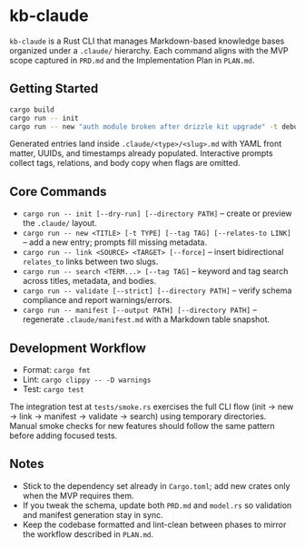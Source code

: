 # kb-claude

`kb-claude` is a Rust CLI that manages Markdown-based knowledge bases organized under a `.claude/` hierarchy. Each command aligns with the MVP scope captured in `PRD.md` and the Implementation Plan in `PLAN.md`.

## Getting Started

```bash
cargo build
cargo run -- init
cargo run -- new "auth module broken after drizzle kit upgrade" -t debug_history
```

Generated entries land inside `.claude/<type>/<slug>.md` with YAML front matter, UUIDs, and timestamps already populated. Interactive prompts collect tags, relations, and body copy when flags are omitted.

## Core Commands

- `cargo run -- init [--dry-run] [--directory PATH]` – create or preview the `.claude/` layout.
- `cargo run -- new <TITLE> [-t TYPE] [--tag TAG] [--relates-to LINK]` – add a new entry; prompts fill missing metadata.
- `cargo run -- link <SOURCE> <TARGET> [--force]` – insert bidirectional `relates_to` links between two slugs.
- `cargo run -- search <TERM...> [--tag TAG]` – keyword and tag search across titles, metadata, and bodies.
- `cargo run -- validate [--strict] [--directory PATH]` – verify schema compliance and report warnings/errors.
- `cargo run -- manifest [--output PATH] [--directory PATH]` – regenerate `.claude/manifest.md` with a Markdown table snapshot.

## Development Workflow

- Format: `cargo fmt`
- Lint: `cargo clippy -- -D warnings`
- Test: `cargo test`

The integration test at `tests/smoke.rs` exercises the full CLI flow (init → new → link → manifest → validate → search) using temporary directories. Manual smoke checks for new features should follow the same pattern before adding focused tests.

## Notes

- Stick to the dependency set already in `Cargo.toml`; add new crates only when the MVP requires them.
- If you tweak the schema, update both `PRD.md` and `model.rs` so validation and manifest generation stay in sync.
- Keep the codebase formatted and lint-clean between phases to mirror the workflow described in `PLAN.md`.

